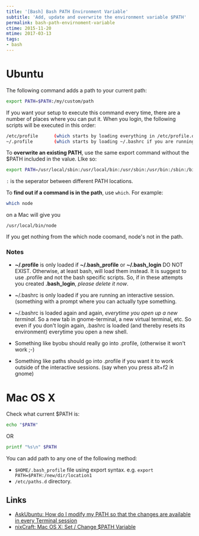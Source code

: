 ```yaml
---
title: '[Bash] Bash PATH Environment Variable'
subtitle: 'Add, update and overwrite the environment variable $PATH'
permalink: bash-path-envirnoment-variable
ctime: 2015-11-20
mtime: 2017-03-13
tags:
- bash
---
```


# Ubuntu
The following command adds a path to your current path:

```bash
export PATH=$PATH:/my/custom/path
```

If you want your setup to execute this command every time, there are a number of places where you can put it. When you login, the following scripts will be executed in this order:

```bash
/etc/profile      (which starts by loading everything in /etc/profile.d)
~/.profile        (which starts by loading ~/.bashrc if you are running bash)
```

To **overwrite an existing PATH**, use the same export command without the $PATH included in the value. LIke so:

```bash
export PATH=/usr/local/sbin:/usr/local/bin:/usr/sbin:/usr/bin:/sbin:/bin:/usr/games:/usr/local/games
```

`:` is the seperator between different PATH locations.

To **find out if a command is in the path**, use `which`. For example:

```bash
which node
```

on a Mac will give you

```
/usr/local/bin/node
```

If you get nothing from the which node coomand, node's not in the path.

### Notes

- **~/.profile** is only loaded if **~/.bash_profile** or **~/.bash_login** DO NOT EXIST. Otherwise, at least bash, will load them instead. It is suggest to use .profile and not the bash specific scripts. So, if in these attempts you created **.bash_login**, _please delete it now_.

- ~/.bashrc is only loaded if you are running an interactive session. (something with a prompt where you can actually type something.

- ~/.bashrc is loaded again and again, _everytime you open up a new terminal_. So a new tab in gnome-terminal, a new virtual terminal, etc. So even if you don't login again, .bashrc is loaded (and thereby resets its environment) everytime you open a new shell.

- Something like byobu should really go into .profile, (otherwise it won't work ;-)

- Something like paths should go into .profile if you want it to work outside of the interactive sessions. (say when you press alt+f2 in gnome)

# Mac OS X
Check what current $PATH is:

```bash
echo "$PATH"
```

OR

```bash
printf "%s\n" $PATH
```

You can add path to any one of the following method:

- `$HOME/.bash_profile` file using export syntax. e.g. `export PATH=$PATH:/new/dir/location1`
- `/etc/paths.d` directory.


Links
---

- [AskUbuntu: How do I modify my PATH so that the changes are available in every Terminal session](http://askubuntu.com/questions/3744/how-do-i-modify-my-path-so-that-the-changes-are-available-in-every-terminal-sess)
- [nixCraft: Mac OS X: Set / Change $PATH Variable](http://www.cyberciti.biz/faq/appleosx-bash-unix-change-set-path-environment-variable/)